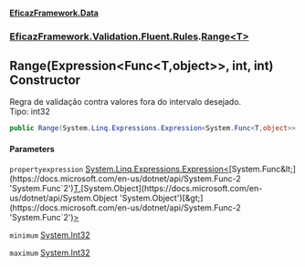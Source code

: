 #### [EficazFramework.Data](EficazFrameworkData.md 'EficazFramework Data')
### [EficazFramework.Validation.Fluent.Rules](EficazFrameworkData.md#EficazFramework.Validation.Fluent.Rules 'EficazFramework.Validation.Fluent.Rules').[Range&lt;T&gt;](EficazFramework.Validation.Fluent.Rules/Range_T_.md 'EficazFramework.Validation.Fluent.Rules.Range<T>')

## Range(Expression<Func<T,object>>, int, int) Constructor

Regra de validação contra valores fora do intervalo desejado.  
Tipo: int32

```csharp
public Range(System.Linq.Expressions.Expression<System.Func<T,object>> propertyexpression, int minimum, int maximum);
```
#### Parameters

<a name='EficazFramework.Validation.Fluent.Rules.Range_T_.Range(System.Linq.Expressions.Expression_System.Func_T,object__,int,int).propertyexpression'></a>

`propertyexpression` [System.Linq.Expressions.Expression&lt;](https://docs.microsoft.com/en-us/dotnet/api/System.Linq.Expressions.Expression-1 'System.Linq.Expressions.Expression`1')[System.Func&lt;](https://docs.microsoft.com/en-us/dotnet/api/System.Func-2 'System.Func`2')[T](EficazFramework.Validation.Fluent.Rules/Range_T_.md#EficazFramework.Validation.Fluent.Rules.Range_T_.T 'EficazFramework.Validation.Fluent.Rules.Range<T>.T')[,](https://docs.microsoft.com/en-us/dotnet/api/System.Func-2 'System.Func`2')[System.Object](https://docs.microsoft.com/en-us/dotnet/api/System.Object 'System.Object')[&gt;](https://docs.microsoft.com/en-us/dotnet/api/System.Func-2 'System.Func`2')[&gt;](https://docs.microsoft.com/en-us/dotnet/api/System.Linq.Expressions.Expression-1 'System.Linq.Expressions.Expression`1')

<a name='EficazFramework.Validation.Fluent.Rules.Range_T_.Range(System.Linq.Expressions.Expression_System.Func_T,object__,int,int).minimum'></a>

`minimum` [System.Int32](https://docs.microsoft.com/en-us/dotnet/api/System.Int32 'System.Int32')

<a name='EficazFramework.Validation.Fluent.Rules.Range_T_.Range(System.Linq.Expressions.Expression_System.Func_T,object__,int,int).maximum'></a>

`maximum` [System.Int32](https://docs.microsoft.com/en-us/dotnet/api/System.Int32 'System.Int32')